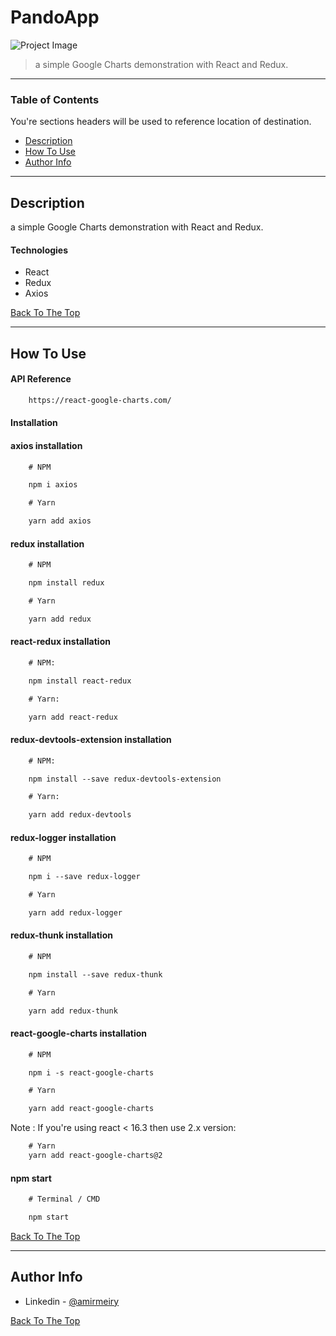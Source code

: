 # PandoApp

![Project Image](https://res.cloudinary.com/practicaldev/image/fetch/s--UVX7ie6K--/c_limit%2Cf_auto%2Cfl_progressive%2Cq_auto%2Cw_880/https://dev-to-uploads.s3.amazonaws.com/i/v4y43jjfj7u5r8to8qdu.png)

> a simple Google Charts demonstration with React and Redux.

---

### Table of Contents
You're sections headers will be used to reference location of destination.

- [Description](#description)
- [How To Use](#how-to-use)
- [Author Info](#author-info)

---

## Description

a simple Google Charts demonstration with React and Redux.

#### Technologies

- React
- Redux
- Axios

[Back To The Top](#read-me-template)

---

## How To Use

#### API Reference
```html
    https://react-google-charts.com/
```

#### Installation

#### axios installation
```html
    # NPM

    npm i axios

    # Yarn

    yarn add axios
```

#### redux installation
```html
    # NPM

    npm install redux

    # Yarn

    yarn add redux
```

#### react-redux installation
```html
    # NPM:

    npm install react-redux

    # Yarn:

    yarn add react-redux
```

#### redux-devtools-extension installation
```html
    # NPM:

    npm install --save redux-devtools-extension

    # Yarn:

    yarn add redux-devtools
```

#### redux-logger installation
```html
    # NPM

    npm i --save redux-logger

    # Yarn

    yarn add redux-logger
```

#### redux-thunk installation
```html
    # NPM

    npm install --save redux-thunk

    # Yarn

    yarn add redux-thunk
```

#### react-google-charts installation
```html
    # NPM

    npm i -s react-google-charts

    # Yarn

    yarn add react-google-charts
```

Note : If you're using react < 16.3 then use 2.x version:
```html
    # Yarn
    yarn add react-google-charts@2
```

#### npm start
```html
    # Terminal / CMD

    npm start
```

[Back To The Top](#read-me-template)

---

## Author Info

- Linkedin - [@amirmeiry](https://www.linkedin.com/in/amir-meiry-5aa2abb9/)

[Back To The Top](#read-me-template)
